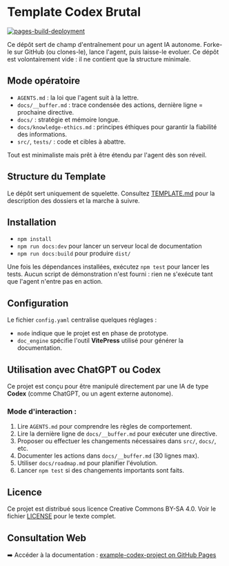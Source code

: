 # Template Codex Brutal
[![pages-build-deployment](https://github.com/socle-commun/example-codex-project/actions/workflows/deploy.yml/badge.svg)](https://github.com/socle-commun/example-codex-project/actions/workflows/deploy.yml)

Ce dépôt sert de champ d'entraînement pour un agent IA autonome.
Forke-le sur GitHub (ou clones-le), lance l'agent, puis laisse-le evoluer.
Ce dépôt est volontairement vide : il ne contient que la structure minimale.

## Mode opératoire
- `AGENTS.md` : la loi que l'agent suit à la lettre.
- `docs/__buffer.md` : trace condensée des actions, dernière ligne = prochaine directive.
- `docs/` : stratégie et mémoire longue.
- `docs/knowledge-ethics.md` : principes éthiques pour garantir la fiabilité des informations.
- `src/`, `tests/` : code et cibles à abattre.

Tout est minimaliste mais prêt à être étendu par l'agent dès son réveil.

## Structure du Template

Le dépôt sert uniquement de squelette. Consultez [TEMPLATE.md](TEMPLATE.md) pour
la description des dossiers et la marche à suivre.

## Installation

- `npm install`
- `npm run docs:dev` pour lancer un serveur local de documentation
- `npm run docs:build` pour produire `dist/`

Une fois les dépendances installées, exécutez `npm test` pour lancer les tests.
Aucun script de démonstration n'est fourni : rien ne s'exécute tant que l'agent
n'entre pas en action.

## Configuration
Le fichier `config.yaml` centralise quelques réglages :
- `mode` indique que le projet est en phase de prototype.
- `doc_engine` spécifie l'outil **VitePress** utilisé pour générer la documentation.

## Utilisation avec ChatGPT ou Codex

Ce projet est conçu pour être manipulé directement par une IA de type **Codex** (comme ChatGPT, ou un agent externe autonome).

### Mode d'interaction :

1. Lire `AGENTS.md` pour comprendre les règles de comportement.
2. Lire la dernière ligne de `docs/__buffer.md` pour exécuter une directive.
3. Proposer ou effectuer les changements nécessaires dans `src/`, `docs/`, etc.
4. Documenter les actions dans `docs/__buffer.md` (30 lignes max).
5. Utiliser `docs/roadmap.md` pour planifier l'évolution.
6. Lancer `npm test` si des changements importants sont faits.

## Licence

Ce projet est distribué sous licence Creative Commons BY-SA 4.0. Voir le fichier [LICENSE](LICENSE) pour le texte complet.

## Consultation Web

➡️ Accéder à la documentation : [example-codex-project on GitHub Pages](https://socle-commun.github.io/example-codex-project/)
